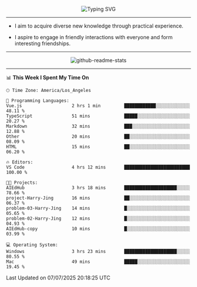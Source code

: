 <p align="center">
  <img src="https://readme-typing-svg.demolab.com?font=Fira+Code&weight=500&size=32&duration=2500&pause=1600&center=true&vCenter=true&random=false&width=1024&height=64&lines=Hi+there+%F0%9F%91%8B;I'm+delighted+you+could+make+it+here+%F0%9F%8E%89;I'm+Harry%2C+a+college+student+still+finding+my+way" alt="Typing SVG" />
</p>


---


- I aim to acquire diverse new knowledge through practical experience.

- I aspire to engage in friendly interactions with everyone and form interesting friendships.


---


<p align="center">
  <img src="https://github-readme-stats.vercel.app/api?username=Harry-Jing&show_icons=true" alt="github-readme-stats"/>
</p>


---

<!--START_SECTION:waka-->
📊 **This Week I Spent My Time On** 

```text
🕑︎ Time Zone: America/Los_Angeles

💬 Programming Languages: 
Vue.js                   2 hrs 1 min         ████████████░░░░░░░░░░░░░   48.11 % 
TypeScript               51 mins             █████░░░░░░░░░░░░░░░░░░░░   20.27 % 
Markdown                 32 mins             ███░░░░░░░░░░░░░░░░░░░░░░   12.88 % 
Other                    20 mins             ██░░░░░░░░░░░░░░░░░░░░░░░   08.09 % 
HTML                     15 mins             ██░░░░░░░░░░░░░░░░░░░░░░░   06.20 % 

🔥 Editors: 
VS Code                  4 hrs 12 mins       █████████████████████████   100.00 % 

🐱‍💻 Projects: 
AIEdHub                  3 hrs 18 mins       ████████████████████░░░░░   78.66 % 
project-Harry-Jing       16 mins             ██░░░░░░░░░░░░░░░░░░░░░░░   06.37 % 
problem-03-Harry-Jing    14 mins             █░░░░░░░░░░░░░░░░░░░░░░░░   05.65 % 
problem-02-Harry-Jing    12 mins             █░░░░░░░░░░░░░░░░░░░░░░░░   04.93 % 
AIEdHub-copy             10 mins             █░░░░░░░░░░░░░░░░░░░░░░░░   03.99 % 

💻 Operating System: 
Windows                  3 hrs 23 mins       ████████████████████░░░░░   80.55 % 
Mac                      49 mins             █████░░░░░░░░░░░░░░░░░░░░   19.45 % 
```


 Last Updated on 07/07/2025 20:18:25 UTC
<!--END_SECTION:waka-->
